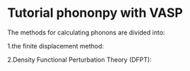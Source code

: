 # Tutorial phononpy with VASP
The methods for calculating phonons are divided into: 

1.the finite displacement method:



2.Density Functional Perturbation Theory (DFPT):

